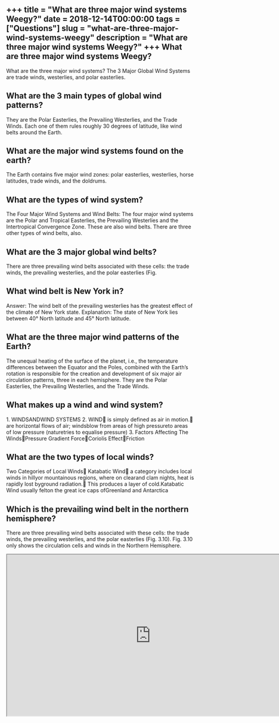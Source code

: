 +++
title = "What are three major wind systems Weegy?"
date = 2018-12-14T00:00:00
tags = ["Questions"]
slug = "what-are-three-major-wind-systems-weegy"
description = "What are three major wind systems Weegy?"
+++
What are three major wind systems Weegy?
----------------------------------------

What are the three major wind systems? The 3 Major Global Wind Systems are trade winds, westerlies, and polar easterlies.

What are the 3 main types of global wind patterns?
--------------------------------------------------

They are the Polar Easterlies, the Prevailing Westerlies, and the Trade Winds. Each one of them rules roughly 30 degrees of latitude, like wind belts around the Earth.

What are the major wind systems found on the earth?
---------------------------------------------------

The Earth contains five major wind zones: polar easterlies, westerlies, horse latitudes, trade winds, and the doldrums.

What are the types of wind system?
----------------------------------

The Four Major Wind Systems and Wind Belts: The four major wind systems are the Polar and Tropical Easterlies, the Prevailing Westerlies and the Intertropical Convergence Zone. These are also wind belts. There are three other types of wind belts, also.

What are the 3 major global wind belts?
---------------------------------------

There are three prevailing wind belts associated with these cells: the trade winds, the prevailing westerlies, and the polar easterlies (Fig.

What wind belt is New York in?
------------------------------

Answer: The wind belt of the prevailing westerlies has the greatest effect of the climate of New York state. Explanation: The state of New York lies between 40° North latitude and 45° North latitude.

What are the three major wind patterns of the Earth?
----------------------------------------------------

The unequal heating of the surface of the planet, i.e., the temperature differences between the Equator and the Poles, combined with the Earth’s rotation is responsible for the creation and development of six major air circulation patterns, three in each hemisphere. They are the Polar Easterlies, the Prevailing Westerlies, and the Trade Winds.

What makes up a wind and wind system?
-------------------------------------

1\. WINDSANDWIND SYSTEMS 2. WIND is simply defined as air in motion. are horizontal flows of air; windsblow from areas of high pressureto areas of low pressure (naturetries to equalise pressure) 3. Factors Affecting The WindsPressure Gradient ForceCoriolis EffectFriction

What are the two types of local winds?
--------------------------------------

Two Categories of Local Winds Katabatic Wind a category includes local winds in hillyor mountainous regions, where on clearand clam nights, heat is rapidly lost byground radiation. This produces a layer of cold.Katabatic Wind usually felton the great ice caps ofGreenland and Antarctica

Which is the prevailing wind belt in the northern hemisphere?
-------------------------------------------------------------

There are three prevailing wind belts associated with these cells: the trade winds, the prevailing westerlies, and the polar easterlies (Fig. 3.10). Fig. 3.10 only shows the circulation cells and winds in the Northern Hemisphere.

<iframe allow="accelerometer; autoplay; clipboard-write; encrypted-media; gyroscope; picture-in-picture" allowfullscreen="" class="__youtube_prefs__  epyt-is-override  no-lazyload" data-no-lazy="1" data-origheight="433" data-origwidth="770" data-skipgform_ajax_framebjll="" height="433" id="_ytid_31557" loading="lazy" src="https://www.youtube.com/embed/PDEcAxfSYaI?enablejsapi=1&autoplay=0&cc_load_policy=0&cc_lang_pref=&iv_load_policy=1&loop=0&modestbranding=0&rel=1&fs=1&playsinline=0&autohide=2&theme=dark&color=red&controls=1&" title="YouTube player" width="770"></iframe>